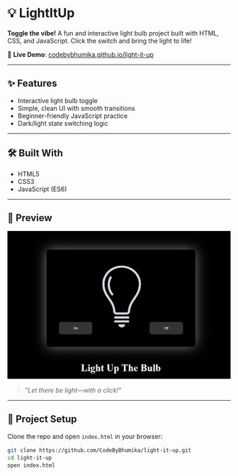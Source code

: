 # 💡 LightItUp

**Toggle the vibe!** A fun and interactive light bulb project built with HTML, CSS, and JavaScript. Click the switch and bring the light to life!

🚀 **Live Demo**: [codebybhumika.github.io/light-it-up](https://codebybhumika.github.io/light-it-up/)

---

## ✨ Features
- Interactive light bulb toggle
- Simple, clean UI with smooth transitions
- Beginner-friendly JavaScript practice
- Dark/light state switching logic

---

## 🛠️ Built With
- HTML5
- CSS3
- JavaScript (ES6)

---

## 📸 Preview
![LightItUp Preview](preview.png)
> _"Let there be light—with a click!"_

---

## 📁 Project Setup
Clone the repo and open `index.html` in your browser:

```bash
git clone https://github.com/CodeByBhumika/light-it-up.git
cd light-it-up
open index.html
